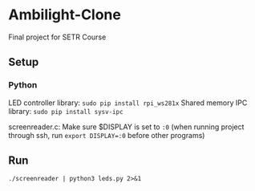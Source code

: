 # Ambilight-Clone
Final project for SETR Course

## Setup
### Python
LED controller library: `sudo pip install rpi_ws281x`
Shared memory IPC library: `sudo pip install sysv-ipc`

screenreader.c:
Make sure $DISPLAY is set to `:0` (when running project through ssh, run `export DISPLAY=:0` before other programs)

## Run 
`./screenreader | python3 leds.py 2>&1`
